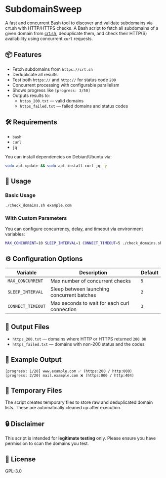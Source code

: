 # SubdomainSweep

A fast and concurrent Bash tool to discover and validate subdomains via crt.sh with HTTP/HTTPS checks.
A Bash script to fetch all subdomains of a given domain from [crt.sh](https://crt.sh), deduplicate them, and check their HTTP(S) availability using concurrent `curl` requests.


## 📦 Features

- Fetch subdomains from `https://crt.sh`
- Deduplicate all results
- Test both `https://` and `http://` for status code `200`
- Concurrent processing with configurable parallelism
- Shows progress like `[progress: 3/50]`
- Outputs results to:
  - `https_200.txt` — valid domains
  - `https_failed.txt` — failed domains and status codes


## 🛠 Requirements

- `bash`
- `curl`
- `jq`

You can install dependencies on Debian/Ubuntu via:

```bash
sudo apt update && sudo apt install curl jq -y
```


## 🚀 Usage

### Basic Usage

```bash
./check_domains.sh example.com
```

### With Custom Parameters

You can configure concurrency, delay, and timeout via environment variables:

```bash
MAX_CONCURRENT=10 SLEEP_INTERVAL=1 CONNECT_TIMEOUT=5 ./check_domains.sh example.com
```


## ⚙️ Configuration Options

| Variable         | Description                                  | Default |
|------------------|----------------------------------------------|---------|
| `MAX_CONCURRENT` | Max number of concurrent checks              | `5`     |
| `SLEEP_INTERVAL` | Sleep between launching concurrent batches   | `2`     |
| `CONNECT_TIMEOUT`| Max seconds to wait for each curl connection | `3`     |


## 📂 Output Files

- `https_200.txt` — domains where HTTP or HTTPS returned `200 OK`
- `https_failed.txt` — domains with non-200 status and the codes

## 📌 Example Output

```
[progress: 1/20] www.example.com ✅ (https:200 / http:000)
[progress: 2/20] mail.example.com ❌ (https:000 / http:404)
```


## 🧹 Temporary Files

The script creates temporary files to store raw and deduplicated domain lists. These are automatically cleaned up after execution.


## 🔒 Disclaimer

This script is intended for **legitimate testing** only. Please ensure you have permission to scan the domains you test.


## 📝 License

GPL-3.0 
